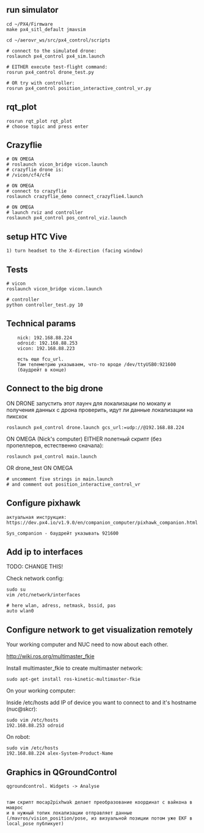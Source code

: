 ## run simulator

    cd ~/PX4/Firmware
    make px4_sitl_default jmavsim

    cd ~/aerovr_ws/src/px4_control/scripts
    
    # connect to the simulated drone:
    roslaunch px4_control px4_sim.launch
    
    # EITHER execute test-flight command:
    rosrun px4_control drone_test.py
    
    # OR try with controller:
    rosrun px4_control position_interactive_control_vr.py

## rqt_plot

    rosrun rqt_plot rqt_plot
    # choose topic and press enter
    
## Crazyflie

    # ON OMEGA
    # roslaunch vicon_bridge vicon.launch
    # crazyflie drone is:
    # /vicon/cf4/cf4

    # ON OMEGA
    # connect to crazyflie
    roslaunch crazyflie_demo connect_crazyflie4.launch
    
    # ON OMEGA
    # launch rviz and controller
    roslaunch px4_control pos_control_viz.launch

## setup HTC Vive
    
    1) turn headset to the X-direction (facing window)

## Tests

    # vicon
    roslaunch vicon_bridge vicon.launch
    
    # controller
    python controller_test.py 10


## Technical params

        nick: 192.168.88.224
        odroid: 192.168.88.253
        vicon: 192.168.88.223
    
        есть еще fcu_url. 
        Там телеметрию указываем, что-то вроде /dev/ttyUSB0:921600 
        (баудрейт в конце)

## Connect to the big drone

ON DRONE
запустить этот лаунч для локализации по мокапу и получения данных с дрона
проверить, идут ли данные локализации на пиксхок
    
    roslaunch px4_control drone.launch gcs_url:=udp://@192.168.88.224
    
ON OMEGA (Nick's computer)
EITHER полетный скрипт (без пропеллеров, естественно сначала):
    
    roslaunch px4_control main.launch

OR drone_test ON OMEGA
    
    # uncomment five strings in main.launch
    # and comment out position_interactive_control_vr

## Configure pixhawk

    актуальная инструкция:
    https://dev.px4.io/v1.9.0/en/companion_computer/pixhawk_companion.html

    Sys_companion - баудрейт указывать 921600
    

## Add ip to interfaces

TODO: CHANGE THIS!

Check network config:

    sudo su
    vim /etc/network/interfaces

    # here wlan, adress, netmask, bssid, pas 
    auto wlan0 


## Configure network to get visualization remotely
Your working computer and NUC need to now about each other.


http://wiki.ros.org/multimaster_fkie

Install multimaster_fkie to create multimaster network:

    sudo apt-get install ros-kinetic-multimaster-fkie


On your working computer:

Inside /etc/hosts add IP of device you want to connect to and it's hostname (nuc@skcr):

    sudo vim /etc/hosts
    192.168.88.253 odroid
    
On robot:

    sudo vim /etc/hosts
    192.168.88.224 alex-System-Product-Name
    

## Graphics in QGroundControl

    qgroundcontrol. Widgets -> Analyse
    
    
    там скрипт mocap2pixhwak делает преобразование координат с вайкона в маврос 
    и в нужный топик локализации отправляет данные 
    (/mavros/vision_position/pose, из визуальной позиции потом уже EKF в local_pose публикует)